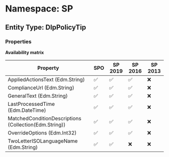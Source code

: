 # Namespace: SP

## Entity Type: DlpPolicyTip

### Properties

**Availability matrix**

Property | SPO | SP 2019 | SP 2016 | SP 2013
----------|-----|---------|---------|--------
AppliedActionsText (Edm.String) | ✅ | ✅ | ✅ | ❌
ComplianceUrl (Edm.String) | ✅ | ✅ | ✅ | ❌
GeneralText (Edm.String) | ✅ | ✅ | ✅ | ❌
LastProcessedTime (Edm.DateTime) | ✅ | ✅ | ✅ | ❌
MatchedConditionDescriptions (Collection(Edm.String)) | ✅ | ✅ | ✅ | ❌
OverrideOptions (Edm.Int32) | ✅ | ✅ | ✅ | ❌
TwoLetterISOLanguageName (Edm.String) | ✅ | ✅ | ❌ | ❌

